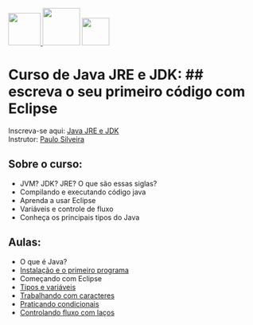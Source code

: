 <a href="https://cursos.alura.com.br/course/java-primeiros-passos"/> <img src="https://cursos.alura.com.br/assets/images/logos/logo-alura.svg" height="65"> </a> <img src="https://cdn.jsdelivr.net/gh/devicons/devicon/icons/java/java-original.svg" height="75"/> <a href="https://www.eclipse.org/downloads/packages/release/2021-12/r/eclipse-ide-java-developers"/> <img src="https://www.eclipse.org/org/artwork/images/eclipse_ide_logo.png" height="55"/>
</a>
# Curso de Java JRE e JDK: ## escreva o seu primeiro código com Eclipse

Inscreva-se aqui:
[Java JRE e JDK](https://cursos.alura.com.br/course/java-primeiros-passos)</br>
Instrutor:
[Paulo Silveira](https://cursos.alura.com.br/user/paulo-silveira)

## Sobre o curso:
- JVM? JDK? JRE? O que são essas siglas?
- Compilando e executando código java
- Aprenda a usar Eclipse
- Variáveis e controle de fluxo
- Conheça os principais tipos do Java

## Aulas:
- O que é Java?
- [Instalação e o primeiro programa](https://github.com/nogran/java_alura/tree/main/02.Instalacao_e_o_primeiro_programa)
- Começando com Eclipse
- [Tipos e variáveis](https://github.com/nogran/java_alura/tree/main/04.Tipos_e_variaveis)
- [Trabalhando com caracteres](https://github.com/nogran/java_alura/tree/main/05.Trabalhando_com_caracteres)
- [Praticando condicionais](https://github.com/nogran/java_alura/tree/main/06.Praticando_condicionais)
- [Controlando fluxo com laços](https://github.com/nogran/java_alura/tree/main/07.Controlando_fluxo_com_lacos)
